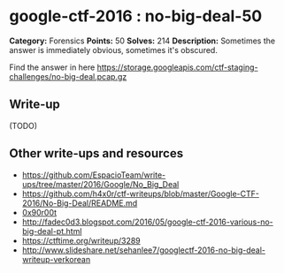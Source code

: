 # google-ctf-2016 : no-big-deal-50

**Category:** Forensics
**Points:** 50
**Solves:** 214
**Description:**
Sometimes the answer is immediately obvious, sometimes it's obscured.

Find the answer in here <https://storage.googleapis.com/ctf-staging-challenges/no-big-deal.pcap.gz>

## Write-up

(TODO)

## Other write-ups and resources

* https://github.com/EspacioTeam/write-ups/tree/master/2016/Google/No_Big_Deal
* https://github.com/h4x0r/ctf-writeups/blob/master/Google-CTF-2016/No-Big-Deal/README.md
* [0x90r00t](https://0x90r00t.com/2016/05/02/google-capture-the-flag-2016-forensics-50-no-big-deal-write-up/)
* http://fadec0d3.blogspot.com/2016/05/google-ctf-2016-various-no-big-deal-pt.html
* https://ctftime.org/writeup/3289
* http://www.slideshare.net/sehanlee7/googlectf-2016-no-big-deal-writeup-verkorean
